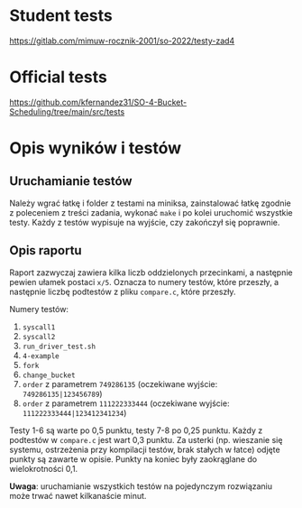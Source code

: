 # Student tests
https://gitlab.com/mimuw-rocznik-2001/so-2022/testy-zad4

# Official tests
https://github.com/kfernandez31/SO-4-Bucket-Scheduling/tree/main/src/tests

# Opis wyników i testów

## Uruchamianie testów

Należy wgrać łatkę i folder z testami na miniksa, zainstalować łatkę
zgodnie z poleceniem z treści zadania, wykonać `make` i po kolei uruchomić
wszystkie testy. Każdy z testów wypisuje na wyjście, czy zakończył się poprawnie.

## Opis raportu

Raport zazwyczaj zawiera kilka liczb oddzielonych przecinkami, a następnie pewien ułamek postaci `x/5`.
Oznacza to numery testów, które przeszły, a następnie liczbę podtestów z pliku `compare.c`, które przeszły.

Numery testów:

1. `syscall1`
2. `syscall2`
3. `run_driver_test.sh`
4. `4-example`
5. `fork`
6. `change_bucket`
7. `order` z parametrem `749286135` (oczekiwane wyjście: `749286135|123456789`)
8. `order` z parametrem `111222333444` (oczekiwane wyjście: `111222333444|123412341234`)

Testy 1-6 są warte po 0,5 punktu, testy 7-8 po 0,25 punktu. Każdy z podtestów w `compare.c` jest wart 0,3 punktu.
Za usterki (np. wieszanie się systemu, ostrzeżenia przy kompilacji testów, brak stałych w łatce) odjęte punkty
są zawarte w opisie. Punkty na koniec były zaokrąglane do wielokrotności 0,1.

**Uwaga**: uruchamianie wszystkich testów na pojedynczym rozwiązaniu może trwać nawet kilkanaście minut.
